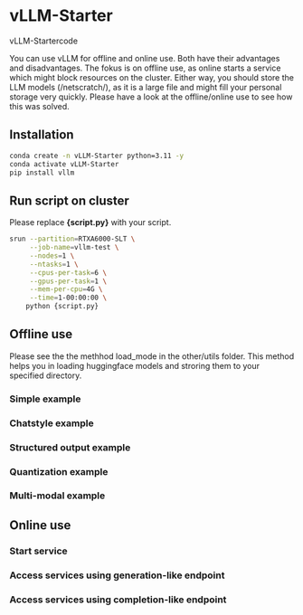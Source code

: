 # vLLM-Starter
vLLM-Startercode

You can use vLLM for offline and online use.
Both have their advantages and disadvantages.
The fokus is on offline use, as online starts a service which might block resources on the cluster.
Either way, you should  store the LLM models (/netscratch/), as it is a large file and might fill your personal storage very quickly.
Please have a look at the offline/online use to see how this was solved.

## Installation
```bash
conda create -n vLLM-Starter python=3.11 -y
conda activate vLLM-Starter
pip install vllm
```

## Run script on cluster
Please replace **{script.py}** with your script.
```bash
srun --partition=RTXA6000-SLT \
     --job-name=vllm-test \
     --nodes=1 \
     --ntasks=1 \
     --cpus-per-task=6 \
     --gpus-per-task=1 \
     --mem-per-cpu=4G \
     --time=1-00:00:00 \
    python {script.py}
```


## Offline use

Please see the the methhod load_mode in the other/utils folder. 
This method helps you in loading huggingface models and stroring them to your specified directory.

### Simple example

### Chatstyle example

### Structured output example

### Quantization example

### Multi-modal example

## Online use

### Start service

### Access services using generation-like endpoint

### Access services using completion-like endpoint